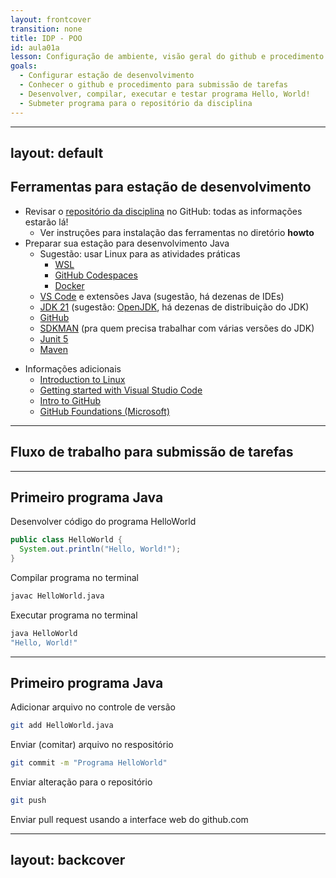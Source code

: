 ```yaml
---
layout: frontcover
transition: none
title: IDP - POO
id: aula01a
lesson: Configuração de ambiente, visão geral do github e procedimento para submissão de tarefas
goals:
  - Configurar estação de desenvolvimento
  - Conhecer o github e procedimento para submissão de tarefas
  - Desenvolver, compilar, executar e testar programa Hello, World!
  - Submeter programa para o repositório da disciplina
---
```


---
layout: default
---

## Ferramentas para estação de desenvolvimento

<div class="text-xs mt-2 grid grid-cols-2 ">

<div>

- Revisar o [repositório da disciplina](https://github.com/fabriciosantana/poo/) no GitHub: todas as informações estarão lá!​
  - Ver instruções para instalação das ferramentas no diretório **howto**
- Preparar sua estação para desenvolvimento Java​
  - Sugestão: usar Linux para as atividades práticas​
    - [WSL​](https://learn.microsoft.com/pt-br/windows/wsl/install)
    - [GitHub Codespaces​](https://github.com/features/codespaces)
    - [Docker](https://code.visualstudio.com/docs/devcontainers/containers)
  - [VS Code](https://code.visualstudio.com/) e extensões Java (sugestão, há dezenas de IDEs)​
  - [JDK 21](https://docs.oracle.com/en/java/javase/21/) (sugestão: [OpenJDK](https://openjdk.org/), há dezenas de distribuição do JDK)​
  - [GitHub​](https://github.com/)
  - [SDKMAN](https://sdkman.io/) (pra quem precisa trabalhar com várias versões do JDK)​
  - [Junit 5​](https://junit.org/junit5/)
  - [Maven​](https://maven.apache.org/)
   ​
</div>

<div class="ml-20">

- Informações adicionais ​
  - [Introduction to Linux​](https://training.linuxfoundation.org/training/introduction-to-linux/)
  - [Getting started with Visual Studio Code​](https://code.visualstudio.com/docs/introvideos/basics)
  - [Intro to GitHub​](https://education.github.com/experiences/intro_to_github)
  - [GitHub Foundations (Microsoft)​](https://education.github.com/experiences/intro_to_github)

</div>

</div>

--- 

## Fluxo de trabalho para submissão de tarefas

<FigureWithCaption 
  src="images/git.png" 
  alt="Fluxo para envio de tarefas"
  link="http://github.com/fabriciosantana"
/>

--- 

## Primeiro programa Java

Desenvolver código do programa HelloWorld
```java
public class HelloWorld {
  System.out.println("Hello, World!");
}
```
Compilar programa no terminal 

```bash
javac HelloWorld.java
```

Executar programa no terminal

```bash
java HelloWorld
"Hello, World!"
```

--- 

## Primeiro programa Java

Adicionar arquivo no controle de versão
```bash
git add HelloWorld.java
```

Enviar (comitar) arquivo no respositório
```bash
git commit -m "Programa HelloWorld"
```

Enviar alteração para o repositório
```bash
git push
```

Enviar pull request usando a interface web do github.com

---
layout: backcover
---